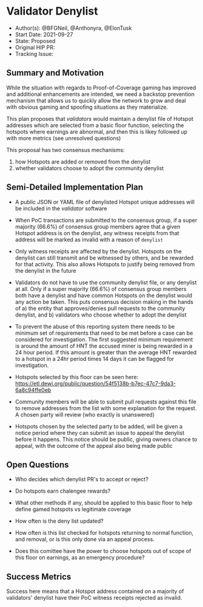 # Validator Denylist

- Author(s): @BFGNeil, @Anthonyra, @ElonTusk
- Start Date: 2021-09-27
- State: Proposed
- Original HIP PR: 
- Tracking Issue: <!-- leave this empty; maintainer will create a discussion issue -->

## Summary and Motivation
[motivation]: #motivation

While the situation with regards to Proof-of-Coverage gaming has improved and additional enhancements are intended, we need a backstop prevention mechanism that allows us to quickly allow the network to grow and deal with obvious gaming and spoofing situations as they materialize. 

This plan proposes that *validators* would maintain a denylist file of Hotspot addresses which are selected from a basic floor function, selecting the hotspots where earnings are abnormal, and then this is likey followed up with more metrics (see unresolved questions)

This proposal has two consensus mechanisms:

1. how Hotspots are added or removed from the denylist
2. whether validators choose to adopt the community denylist

## Semi-Detailed Implementation Plan
[detailed-explanation]: #detailed-explanation

- A public JSON or YAML file of denylisted Hotspot unique addresses will be included in the *validator* software

- When PoC transactions are submitted to the consensus group, if a super majority (66.6%) of consensus group members agree that a given Hotspot address is on the denylist, any witness receipts from that address will be marked as invalid with a reason of `denylist`

- Only witness receipts are affected by the denylist. Hotspots on the denylist can still transmit and be witnessed by others, and be rewarded for that activity. This also allows Hotspots to justify being removed from the denylist in the future

- Validators do not have to use the community denylist file, or any denylist at all. Only if a super majority (66.6%) of consensus group members both have a denylist and have common Hotspots on the denylist would any action be taken. This puts consensus decision making in the hands of a) the entity that approves/denies pull requests to the community denylist, and b) validators who choose whether to adopt the denylist

- To prevent the abuse of this reporting system there needs to be minimum set of requirements that need to be met before a case can be considered for investigation. The first suggested minimum requirement is around the amount of HNT the accused miner is being rewarded in a 24 hour period. If this amount is greater than the average HNT rewarded to a hotspot in a 24hr period times 14 days it can be flagged for investigation.

- Hotspots selected by this floor can be seen here: https://etl.dewi.org/public/question/54f5138b-b7ec-47c7-9da3-6a8c94ffe0eb

- Community members will be able to submit pull requests against this file to remove addresses from the list with some explanation for the request. A chosen party will review (who exactly is unanswered)

- Hotspots chosen by the selected party to be added, will be given a notice period where they can submit an issue to appeal the denylist before it happens. This notice should be public, giving owners chance to appeal, with the outcome of the appeal also being made public

## Open Questions
[unresolved]: #open-questions

- Who decides which denylist PR's to accept or reject?

- Do hotspots earn chalengee rewards?

- What other methods if any, should be applied to this basic floor to help define gamed hotspots vs legitimate coverage

- How often is the deny list updated?

- How often is this list checked for hotspots returning to normal function, and removal, or is this only done via an appeal process.

- Does this comittee have the power to choose hotspots out of scope of this floor on earnings, as an emergency procedure?


## Success Metrics
[success-metrics]: #success-metrics

Success here means that a Hotspot address contained on a majority of validators' denylist have their PoC witness receipts rejected as invalid.
